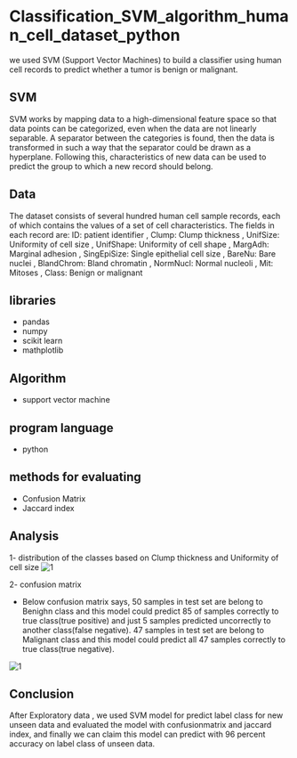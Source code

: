 # Classification_SVM_algorithm_human_cell_dataset_python
we used SVM (Support Vector Machines) to build a classifier using human cell records to  predict whether a tumor is benign or malignant.
## SVM
SVM works by mapping data to a high-dimensional feature space so that data points can be categorized, even when the data are not linearly separable. A separator between the categories is found, then the data is transformed in such a way that the separator could be drawn as a hyperplane. Following this, characteristics of new data can be used to predict the group to which a new record should belong.
## Data
The dataset consists of several hundred human cell sample records, each of which contains the values of a set of cell characteristics. The fields in each record are:
ID: patient identifier , Clump: Clump thickness , UnifSize: Uniformity of cell size , UnifShape: Uniformity of cell shape , MargAdh: Marginal adhesion , SingEpiSize: Single epithelial cell size , BareNu: Bare nuclei , BlandChrom: Bland chromatin , NormNucl: Normal nucleoli , Mit: Mitoses , Class: Benign or malignant
## libraries 
- pandas
- numpy
- scikit learn
- mathplotlib
## Algorithm
- support vector machine
## program language
- python
## methods for evaluating
- Confusion Matrix
- Jaccard index
## Analysis
1- distribution of the classes based on Clump thickness and Uniformity of cell size
![1](https://user-images.githubusercontent.com/56628918/87679621-b1bc4800-c77c-11ea-807e-2459d3e83f73.png)

2- confusion matrix
- Below confusion matrix says, 50 samples in test set are belong to Benighn class and this model could predict 85 of samples correctly to true class(true positive) and just 5 samples predicted uncorrectly to another class(false negative). 47 samples in test set are belong to Malignant class and this model could predict all 47 samples correctly to true class(true negative).

![1](https://user-images.githubusercontent.com/56628918/87679785-e29c7d00-c77c-11ea-9366-325d22a30ea3.png)
## Conclusion
After Exploratory data , we used SVM model for predict label class for new unseen data and evaluated the model with confusionmatrix and jaccard index, and finally we can claim this model can predict with 96 percent accuracy on label class of unseen data.
